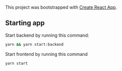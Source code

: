 This project was bootstrapped with [Create React App](https://github.com/facebookincubator/create-react-app).

## Starting app


Start backend by running this command:

```bash
yarn && yarn start:backend
```

Start frontend by running this command

```bash
yarn start
```
